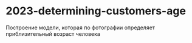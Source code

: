 # 2023-determining-customers-age
Построение модели, которая по фотографии определяет приблизительный возраст человека
